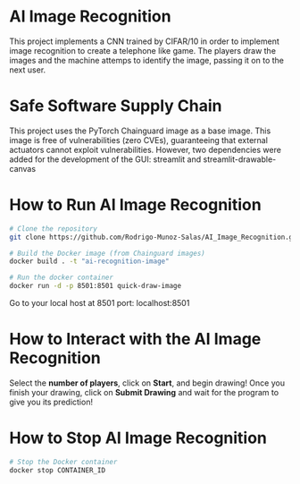 # AI Image Recognition
This project implements a CNN trained by CIFAR/10 in order to implement image recognition to create a telephone like game. The players draw the images and the machine attemps to identify the image, passing it on to the next user.

# Safe Software Supply Chain
This project uses the PyTorch Chainguard image as a base image. This image is free of vulnerabilities (zero CVEs), guaranteeing that external actuators cannot exploit vulnerabilities. However, two dependencies were added for the development of the GUI: streamlit and streamlit-drawable-canvas

# How to Run AI Image Recognition
```bash
# Clone the repository
git clone https://github.com/Rodrigo-Munoz-Salas/AI_Image_Recognition.git

# Build the Docker image (from Chainguard images)
docker build . -t "ai-recognition-image"

# Run the docker container
docker run -d -p 8501:8501 quick-draw-image

```
Go to your local host at 8501 port: localhost:8501

# How to Interact with the AI Image Recognition
Select the **number of players**, click on **Start**, and begin drawing!
Once you finish your drawing, click on **Submit Drawing** and wait for the program to give you its prediction!

# How to Stop AI Image Recognition
```bash
# Stop the Docker container
docker stop CONTAINER_ID

```
